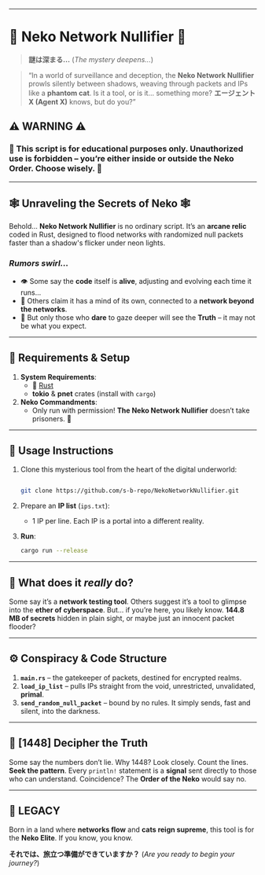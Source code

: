 
---

# 🐾 **Neko Network Nullifier** 🐾

> **謎は深まる...** (*The mystery deepens...*)

> “In a world of surveillance and deception, the **Neko Network Nullifier** prowls silently between shadows, weaving through packets and IPs like a **phantom cat**. Is it a tool, or is it... something more? **エージェントX (Agent X)** knows, but do you?”  

## ⚠️ WARNING ⚠️

### 🐾 This script is for educational purposes only. **Unauthorized use is forbidden** – you’re either **inside** or **outside** the Neko Order. Choose wisely. 🐾

---

## 🕸️ Unraveling the Secrets of Neko 🕸️
Behold... **Neko Network Nullifier** is no ordinary script. It’s an **arcane relic** coded in Rust, designed to flood networks with randomized null packets faster than a shadow's flicker under neon lights.  

### *Rumors swirl...*

- 👁️ Some say the **code** itself is **alive**, adjusting and evolving each time it runs...
- 🌌 Others claim it has a mind of its own, connected to a **network beyond the networks**.
- 🧩 But only those who **dare** to gaze deeper will see the **Truth** – it may not be what you expect.

---

## 📜 Requirements & Setup
1. **System Requirements**:
   - 🦀 [Rust](https://www.rust-lang.org/tools/install)
   - **tokio** & **pnet** crates (install with `cargo`)
2. **Neko Commandments**:
   - Only run with permission! **The Neko Network Nullifier** doesn’t take prisoners. 🐾

---

## 🐾 **Usage Instructions**
1. Clone this mysterious tool from the heart of the digital underworld:
   ```bash

   git clone https://github.com/s-b-repo/NekoNetworkNullifier.git
   ```

2. Prepare an **IP list** (`ips.txt`):
   - 1 IP per line. Each IP is a portal into a different reality.

3. **Run**:
   ```bash
   cargo run --release
   ```

---

## 🧪 What does it *really* do?

Some say it’s a **network testing tool**. Others suggest it’s a tool to glimpse into the **ether of cyberspace**. But... if you’re here, you likely know. **144.8 MB of secrets** hidden in plain sight, or maybe just an innocent packet flooder?

---

## ⚙️ Conspiracy & Code Structure

1. **`main.rs`** – the gatekeeper of packets, destined for encrypted realms.
2. **`load_ip_list`** – pulls IPs straight from the void, unrestricted, unvalidated, **primal**.
3. **`send_random_null_packet`** – bound by no rules. It simply sends, fast and silent, into the darkness.

---

## 🧬 [1448] Decipher the Truth

Some say the numbers don’t lie. Why 1448? Look closely. Count the lines. **Seek the pattern**. Every `println!` statement is a **signal** sent directly to those who can understand. Coincidence? The **Order of the Neko** would say no.

---

## 🌌 LEGACY

Born in a land where **networks flow** and **cats reign supreme**, this tool is for the **Neko Elite**. If you know, you know.

**それでは、旅立つ準備ができていますか？** (*Are you ready to begin your journey?*)
